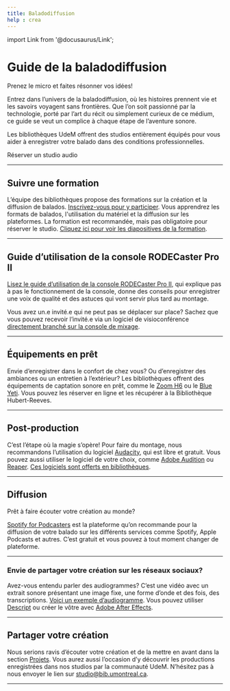 ```yaml
---
title: Baladodiffusion
help : crea
---
```

import Link from '@docusaurus/Link';

# Guide de la baladodiffusion

Prenez le micro et faites résonner vos idées!

Entrez dans l’univers de la baladodiffusion, où les histoires prennent vie et les savoirs voyagent sans frontières. Que l’on soit passionné par la technologie, porté par l’art du récit ou simplement curieux de ce médium, ce guide se veut un complice à chaque étape de l’aventure sonore.

Les bibliothèques UdeM offrent des studios entièrement équipés pour vous aider à enregistrer votre balado dans des conditions professionnelles.

<Link to="../espaces/studioaudio" className="button button--primary">
  Réserver un studio audio
</Link>

---

## Suivre une formation

L’équipe des bibliothèques propose des formations sur la création et la diffusion de balados. [Inscrivez-vous pour y participer](https://bib.umontreal.ca/formations/calendrier?cid=7690&t=g&cal=7690&d=0000-00-00&ct=34766&inc=0). Vous apprendrez les formats de balados, l'utilisation du matériel et la diffusion sur les plateformes. La formation est recommandée, mais pas obligatoire pour réserver le studio. [Cliquez ici pour voir les diapositives de la formation](https://hackmd.io/@creanum/balado). 

---

## Guide d’utilisation de la console RODECaster Pro II

[Lisez le guide d’utilisation de la console RODECaster Pro II](../medias/rodecaster.md), qui explique pas à pas le fonctionnement de la console, donne des conseils pour enregistrer une voix de qualité et des astuces qui vont servir plus tard au montage.

Vous avez un.e invité.e qui ne peut pas se déplacer sur place? Sachez que vous pouvez recevoir l’invité.e via un logiciel de visioconférence [directement branché sur la console de mixage](../medias/rodecaster#4-connecter-un-périphérique-bluetooth--usb).

---

## Équipements en prêt

Envie d’enregistrer dans le confort de chez vous? Ou d’enregistrer des ambiances ou un entretien à l’extérieur? Les bibliothèques offrent des équipements de captation sonore en prêt, comme le [Zoom H6](https://umontreal.on.worldcat.org/oclc/1346988068) ou le [Blue Yeti](https://umontreal.on.worldcat.org/oclc/1346988068). Vous pouvez les réserver en ligne et les récupérer à la Bibliothèque Hubert-Reeves.

---

## Post-production

C’est l’étape où la magie s’opère! Pour faire du montage, nous recommandons l’utilisation du logiciel [Audacity](./audacity), qui est libre et gratuit. Vous pouvez aussi utiliser le logiciel de votre choix, comme [Adobe Audition](../informatique/logiciels/adobe.md) ou [Reaper](../informatique/logiciels/reaper.md). [Ces logiciels sont offerts en bibliothèques](../informatique/logiciels.md).

---

## Diffusion

Prêt à faire écouter votre création au monde?

[Spotify for Podcasters](https://podcasters.spotify.com/) est la plateforme qu’on recommande pour la diffusion de votre balado sur les différents services comme Spotify, Apple Podcasts et autres. C’est gratuit et vous pouvez à tout moment changer de plateforme.

---

### Envie de partager votre création sur les réseaux sociaux?

Avez-vous entendu parler des audiogrammes? C’est une vidéo avec un extrait sonore présentant une image fixe, une forme d’onde et des fois, des transcriptions. [Voici un exemple d’audiogramme](https://www.youtube.com/watch?v=jibvu9BHV_k). Vous pouvez utiliser [Descript](https://www.descript.com/) ou créer le vôtre avec [Adobe After Effects](../informatique/logiciels/adobe.md).

---

## Partager votre création

Nous serions ravis d’écouter votre création et de la mettre en avant dans la section [Projets](../creatives/projets.md). Vous aurez aussi l’occasion d’y découvrir les productions enregistrées dans nos studios par la communauté UdeM. N’hésitez pas à nous envoyer le lien sur studio@bib.umontreal.ca.

---


